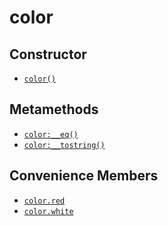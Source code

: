 color
=====

Constructor
-----------

* [`color()`](color.color)

Metamethods
-----------

* [`color:__eq()`](color.__eq)
* [`color:__tostring()`](color.__tostring)

Convenience Members
-------------------

* [`color.red`](color.red)
* [`color.white`](color.white)
